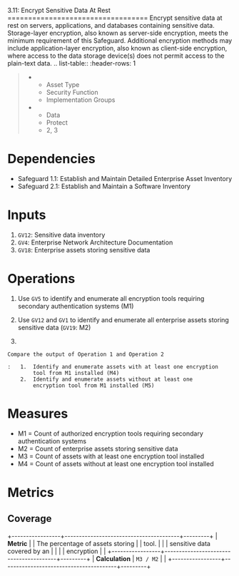 3.11: Encrypt Sensitive Data At Rest ==================================
Encrypt sensitive data at rest on servers, applications, and databases
containing sensitive data. Storage-layer encryption, also known as
server-side encryption, meets the minimum requirement of this Safeguard.
Additional encryption methods may include application-layer encryption,
also known as client-side encryption, where access to the data storage
device(s) does not permit access to the plain-text data. .. list-table::
:header-rows: 1

> -   -   Asset Type
>     -   Security Function
>     -   Implementation Groups
>
> -   -   Data
>     -   Protect
>     -   2, 3

# Dependencies

-   Safeguard 1.1: Establish and Maintain Detailed Enterprise Asset
    Inventory
-   Safeguard 2.1: Establish and Maintain a Software Inventory

# Inputs

1.  `GV12`: Sensitive data inventory
2.  `GV4`: Enterprise Network Architecture Documentation
3.  `GV18`: Enterprise assets storing sensitive data

# Operations

1.  Use `GV5` to identify and enumerate all encryption tools requiring
    secondary authentication systems (M1)

2.  Use `GV12` and `GV1` to identify and enumerate all enterprise assets
    storing sensitive data (`GV19`: M2)

3.  

    Compare the output of Operation 1 and Operation 2

    :   1.  Identify and enumerate assets with at least one encryption
            tool from M1 installed (M4)
        2.  Identify and enumerate assets without at least one
            encryption tool from M1 installed (M5)

# Measures

-   M1 = Count of authorized encryption tools requiring secondary
    authentication systems
-   M2 = Count of enterprise assets storing sensitive data
-   M3 = Count of assets with at least one encryption tool installed
-   M4 = Count of assets without at least one encryption tool installed

# Metrics

## Coverage

+-----------------+----------------------------------------+---------+
| **Metric**      | | The percentage of assets storing     | | tool. |
|                 |   sensitive data covered by an         |         |
|                 |   encryption                           |         |
+-----------------+----------------------------------------+---------+
| **Calculation** | `M3 / M2`                              |         |
+-----------------+----------------------------------------+---------+
